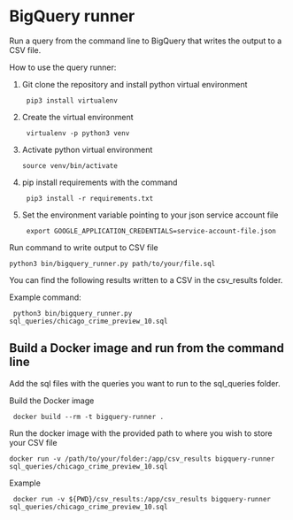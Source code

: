 # BigQuery runner 
Run a query from the command line to BigQuery that writes the output to a CSV file.

How to use the query runner:

1. Git clone the repository and install python virtual environment
    
        pip3 install virtualenv
        
2. Create the virtual environment
        
        virtualenv -p python3 venv
        
3. Activate python virtual environment
       
       source venv/bin/activate 
       
4. pip install requirements with the command

        pip3 install -r requirements.txt
        
5. Set the environment variable pointing to your json service account file

        export GOOGLE_APPLICATION_CREDENTIALS=service-account-file.json

    
Run command to write output to CSV file

    python3 bin/bigquery_runner.py path/to/your/file.sql

You can find the following results written to a CSV in the csv_results folder.

Example command:

     python3 bin/bigquery_runner.py sql_queries/chicago_crime_preview_10.sql


## Build a Docker image and run from the command line

Add the sql files with the queries you want to run to the sql_queries folder.

Build the Docker image

     docker build --rm -t bigquery-runner .

Run the docker image with the provided path to where you wish to store your CSV file

    docker run -v /path/to/your/folder:/app/csv_results bigquery-runner sql_queries/chicago_crime_preview_10.sql 

Example
    
     docker run -v ${PWD}/csv_results:/app/csv_results bigquery-runner sql_queries/chicago_crime_preview_10.sql 